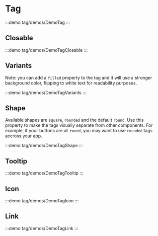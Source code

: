 <script setup>
import DemoTag from '@/components/tag/demos/DemoTag.vue'
import DemoTagShape from '@/components/tag/demos/DemoTagShape.vue'
import DemoTagClosable from '@/components/tag/demos/DemoTagClosable.vue'
import DemoTagLink from '@/components/tag/demos/DemoTagLink.vue'
import DemoTagIcon from '@/components/tag/demos/DemoTagIcon.vue'
import DemoTagTooltip from '@/components/tag/demos/DemoTagTooltip.vue'
import DemoTagVariants from '@/components/tag/demos/DemoTagVariants.vue'
</script>

# Tag

:::demo tag/demos/DemoTag
<DemoTag />
:::

## Closable

:::demo tag/demos/DemoTagClosable
<DemoTagClosable />
:::

## Variants

Note: you can add a `filled` property to the tag and it will use a stronger background color, flipping to white text for readability purposes.

:::demo tag/demos/DemoTagVariants
<DemoTagVariants />
:::

## Shape

Available shapes are `square`, `rounded` and the default `round`. Use this property to make the tags visually separate from other components. For example, if your buttons are all `round`, you may want to use `rounded` tags accross your app.

:::demo tag/demos/DemoTagShape
<DemoTagShape />
:::

## Tooltip

:::demo tag/demos/DemoTagTooltip
<DemoTagTooltip />
:::

## Icon

:::demo tag/demos/DemoTagIcon
<DemoTagIcon />
:::

## Link

<!--@include: ../../ui-vue/composables/use-router-link.short.md-->

:::demo tag/demos/DemoTagLink
<DemoTagLink />
:::
